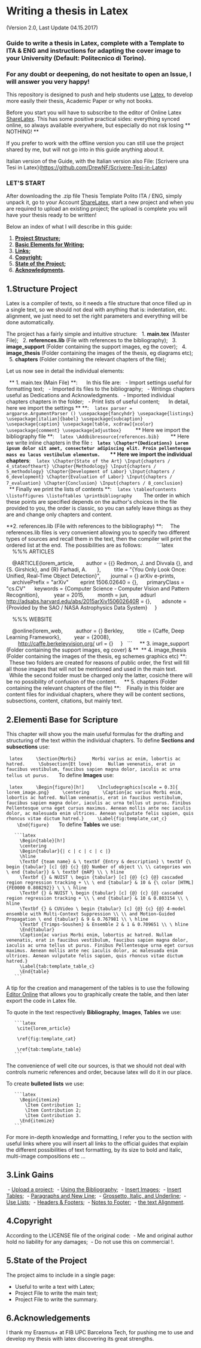 # Writing a thesis in Latex
(Version 2.0, Last Update 04.15.2017)

### Guide to write a thesis in Latex, complete with a Template to ITA & ENG and instructions for adapting the cover image to your University (Default: Politecnico di Torino).

### For any doubt or deepening, do not hesitate to open an Issue, I will answer you very happy!

This repository is designed to push and help students use [Latex](https://www.latex-project.org/), to develop more easily their thesis, Academic Paper or why not books.

Before you start you will have to subscribe to the editor of Online Latex [ShareLatex](https://www.sharelatex.com?r=cd3f76de&rm=d&rs=b).
This has some positive practical sides: everything synced online, so always available everywhere, but especially do not risk losing ** NOTHING! **

If you prefer to work with the offline version you can still use the project shared by me, but will not go into in this guide anything about it.

Italian version of the Guide, with the Italian version also File: [Scrivere una Tesi in Latex}(https://github.com/DrewNF/Scrivere-Tesi-in-Latex)

### LET'S START

After downloading the .zip file Thesis Template Polito ITA / ENG, simply unpack it, go to your Account [ShareLatex](https://www.sharelatex.com?r=cd3f76de&rm=d&rs=b), start a new project and when you are required to upload an existing project; the upload is complete you will have your thesis ready to be written!

Below an index of what I will describe in this guide:

1. **[Project Structure](#1project-structure);**
2. **[Basic Elements for Writing](#2basic-elements-for-writing);**
3. **[Links](#3links);**
4. **[Copyright](#4copyright);**
5. **[State of the Project](#5state-of-the-project);**
6. **[Acknowledgments](#6acknowledgements).**


## 1.Structure Project

Latex is a compiler of texts, so it needs a file structure that once filled up in a single text, so we should not deal with anything that is: indentation, etc. alignment, we just need to set the right parameters and everything will be done automatically.

The project has a fairly simple and intuitive structure:
  1. **main.tex** (Master File);
  2. **references.lib** (File with references to the bibliography);
  3. **image_support** (Folder containing the support images, eg the cover);
  4. **image_thesis** (Folder containing the images of the thesis, eg diagrams etc);
  5. **chapters** (Folder containing the relevant chapters of the file);

Let us now see in detail the individual elements:

  ** 1. main.tex (Main File) **:
  
  In this file are:
  - Import settings useful for formatting text;
  - Imported its files to the bibliography;
  - Writings chapters useful as Dedications and Acknowledgments.
  - Imported individual chapters chapters in the folder;
  - Print lists of useful content;
  
  In detail, here we import the settings ** **:
  
     ```latex
      parser = argparse.ArgumentParser ()
      \usepackage{fancyhdr}
      \usepackage{listings}
      \usepackage[italian]{babel}
      \usepackage{subcaption} 
      \usepackage{caption}
      \usepackage[table, xcdraw]{xcolor} 
      \usepackage{comment}
      \usepackage{adjustbox} 
    ```
  
  ** Here we import the bibliography file **:
  
    ```latex
      \Addbibresource{references.bib}
    ```
  
  ** Here we write inline chapters in the file **:
  
    ```latex
      \Chapter*{Dedications}
      Lorem ipsum dolor sit amet, consectetur adipiscing elit. Proin pellentesque mass eu lacus vestibulum elementum.
    ```
  
  ** Here we import the individual chapters**:
  
    ```latex
      \Chapter{State of the Art}
      \Input{chapters / 4_stateoftheart}
      \Chapter{Methodology}
      \Input{chapters / 5_methodology}
      \Chapter{Development of Labor}
      \Input{chapters / 6_development}
      \Chapter{Evaluation of Labor}
      \Input{chapters / 7_evaluation}
      \Chapter{Conclusion}
      \Input{chapters / 8_conclusion}
    ```
    
  ** Finally we print the lists of contents **:
  
    ```latex
      \tableofcontents
      \listoffigures
      \listoftables
      \printbibliography
    ```
  
  The order in which these points are specified depends on the author's choices in the file provided to you, the order is classic, so you can safely leave things as they are and change only chapters and content.
  
  **2. references.lib (File with references to the bibliography) **:
  
 The references.lib files is very convenient allowing you to specify two different types of sources and recall them in the text, then the compiler will print the ordered list at the end.
 The possibilities are as follows:
  
  
   ```latex
    %%% ARTICLES

    @ARTICLE{lorem_article,
       author = {{} Redmon, J. and Divvala {}, and {S. Girshick}, and {R} Farhadi, A.
      },
        title = "{You Only Look Once: Unified, Real-Time Object Detection}",
      journal = {} arXiv e-prints,
    archivePrefix = "arXiv"
       eprint 1506.02640 = {},
     primaryClass = "cs.CV"
     keywords = {Computer Science - Computer Vision and Pattern Recognition},
         year = 2015,
        month = jun,
       adsurl http://adsabs.harvard.edu/abs/2015arXiv150602640R = {},
      adsnote = {Provided by the SAO / NASA Astrophysics Data System}
    }

    %%% WEBSITE

    @online{lorem_web,
        author = {} Berkley,
        title = {Caffe, Deep Learning Framework},
        year = {2008},
        http://caffe.berkeleyvision.org/ url = {}
    }
  ```
  
 ** 3. image_support (Folder containing the support images, eg cover) & **
 ** 4. image_thesis (Folder containing the images of the thesis, eg schemes graphics etc) **:
  
  These two folders are created for reasons of public order, the first will fill all those images that will not be mentioned and used in the main text.
  While the second folder must be charged only the latter, cosichè there will be no possibility of confusion of the content.
  
 ** 5. chapters (Folder containing the relevant chapters of the file) **:
 
 Finally in this folder are content files for individual chapters, where they will be content sections, subsections, content, citations, but mainly text.
 
## 2.Elementi Base for Scripture

This chapter will show you the main useful formulas for the drafting and structuring of the text within the individual chapters.
To define **Sections and subsections** use:

  ```latex
    \Section{Morbi} 
    Morbi varius ac enim, lobortis ac hatred.
    \Subsection{Et love} 
    Nullam venenatis, erat in faucibus vestibulum, faucibus sapien magna dolor, iaculis ac urna tellus ut purus.
  ```
To define **Images** use:

  ```latex
    \Begin{figure}[h!]
    \Includegraphics[scale = 0.3]{ lorem_image.png}
    \centering
    \Caption{ac varius Morbi enim, lobortis ac hatred. Nullam venenatis, erat in faucibus vestibulum, faucibus sapien magna dolor, iaculis ac urna tellus ut purus. Finibus Pellentesque urna eget cursus maximus. Aenean mollis ante nec iaculis dolor, ac malesuada enim ultrices. Aenean vulputate felis sapien, quis rhoncus vitae dictum hatred.}
    \Label{fig:template_cat_c}
    \End{figure}
  ```
To define **Tables** we use:

       ```latex
         \Begin{table}[h!]
         \centering
         \Begin{tabular}{| c | c | c | c |}
         \hline
         \Textbf {team name} & \ textbf {Entry & description} \ textbf {\ begin {tabular} [c] {@} {c} {@} Number of object \\ \\ categories won \ end {tabular}} & \ textbf {mAP} \\ \ hline
         \Textbf {} & NUIST \ begin {tabular} [c] {@} {c} {@} cascaded region regression tracking + \\ \ end {tabular} & 10 & {\ color [HTML] {FE0000 0.808292}} \ \ \ hline
         \Textbf {} & NUIST \ begin {tabular} [c] {@} {c} {@} cascaded region regression tracking + \\ \ end {tabular} & 10 & 0.803154 \\ \ hline
         \Textbf {} & CUVideo \ begin {tabular} [c] {@} {c} {@} 4-model ensemble with Multi-Context Suppression \\ \\ and Motion-Guided Propagation \ end {tabular} & 9 & 0.767981 \\ \ hline
         \Textbf {Trimps-Soushen} & Ensemble 2 & 1 & 0.709651 \\ \ hline
         \End{tabular}
         \Caption{ac varius Morbi enim, lobortis ac hatred. Nullam venenatis, erat in faucibus vestibulum, faucibus sapien magna dolor, iaculis ac urna tellus ut purus. Finibus Pellentesque urna eget cursus maximus. Aenean mollis ante nec iaculis dolor, ac malesuada enim ultrices. Aenean vulputate felis sapien, quis rhoncus vitae dictum hatred.}
         \Label{tab:template_table_c}
         \End{table}
       ```
  A tip for the creation and management of the tables is to use the following [Editor Online](http://www.tablesgenerator.com/) that allows you to graphically create the table, and then later export the code in Latex file.

To quote in the text respectively **Bibliography**, **Images**, **Tables** we use:

       ```latex
        \cite{lorem_article}

        \ref{fig:template_cat}

        \ref{tab:template_table}
       ```
The convenience of well cite our sources, is that we should not deal with controls numeric references and order, because latex will do it in our place.

To create **bulleted lists** we use:

       ```latex
         \Begin{itemize}
           \Item Contribution 1;
           \Item Contribution 2;
           \Item Contribution 3.
         \End{itemize}
       ```

For more in-depth knowledge and formatting, I refer you to the section with useful links where you will insert all links to the official guides that explain the different possibilities of text formatting, by its size to bold and italic, multi-image compositions etc ...
  
## 3.Link Gains

 - [Upload a project](https://it.sharelatex.com/learn/Uploading_a_project);
 - [Using the Bibliography](https://it.sharelatex.com/learn/Using_bibliographies_in_ShareLaTeX);
 - [Insert Images](https://it.sharelatex.com/learn/Inserting_Images);
 - [Insert Tables](https://it.sharelatex.com/learn/Tables);
 - [Paragraphs and New Line](https://it.sharelatex.com/learn/Paragraphs_and_new_lines);
 - [Grossetto, Italic, and Underline](https://it.sharelatex.com/learn/Bold,_italics_and_underlining);
 - [Use Lists](https://it.sharelatex.com/learn/Lists);
 - [Headers & Footers](https://it.sharelatex.com/learn/Headers_and_footers);
 - [Notes to Footer](https://it.sharelatex.com/learn/Footnotes);
 - [the text Alignment](https://it.sharelatex.com/learn/Text_alignment).

## 4.Copyright

According to the LICENSE file of the original code:
 - Me and original author hold no liability for any damages;
 - Do not use this on commercial !.

## 5.State of the Project

The project aims to include in a single page:
- Useful to write a text with Latex;
- Project File to write the main text;
- Project File to write the summary.

## 6.Acknowledgements

I thank my Erasmus+ at FIB UPC Barcelona Tech, for pushing me to use and develop my thesis with latex discovering its great strengths.
  
